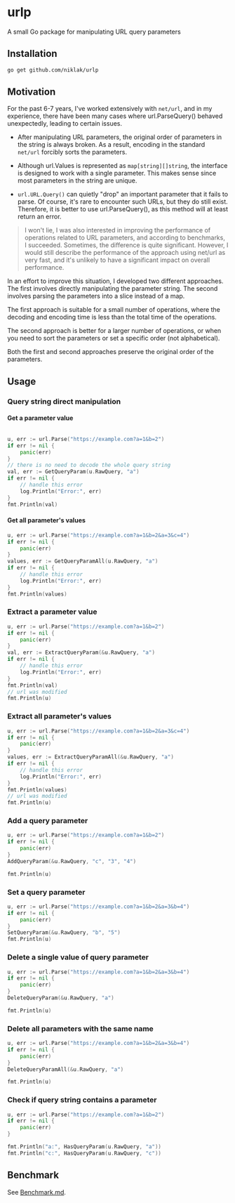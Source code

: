 # urlp
A small Go package for manipulating URL query parameters


## Installation

```bash
go get github.com/niklak/urlp
```


## Motivation

For the past 6-7 years, I've worked extensively with `net/url`, and in my experience, 
there have been many cases where url.ParseQuery() behaved unexpectedly, leading to certain issues.

- After manipulating URL parameters, the original order of parameters in the string is always broken.  As a result, encoding in the standard `net/url` forcibly sorts the parameters.

- Although url.Values is represented as `map[string][]string`, the interface is designed to work with a single parameter. This makes sense since most parameters in the string are unique.

- `url.URL.Query()` can quietly "drop" an important parameter that it fails to parse. Of course, it's rare to encounter such URLs, but they do still exist. Therefore, it is better to use url.ParseQuery(), as this method will at least return an error.


>I won't lie, I was also interested in improving the performance of operations related to URL parameters, and according to benchmarks, I succeeded. Sometimes, the difference is quite significant. However, I would still describe the performance of the approach using net/url as very fast, and it's unlikely to have a significant impact on overall performance.

In an effort to improve this situation, I developed two different approaches. The first involves directly manipulating the parameter string. The second involves parsing the parameters into a slice instead of a map.

The first approach is suitable for a small number of operations, where the decoding and encoding time is less than the total time of the operations.

The second approach is better for a larger number of operations, or when you need to sort the parameters or set a specific order (not alphabetical).

Both the first and second approaches preserve the original order of the parameters.


## Usage

### Query string direct manipulation

#### Get a parameter value

```go

u, err := url.Parse("https://example.com?a=1&b=2")
if err != nil {
    panic(err)
}
// there is no need to decode the whole query string
val, err := GetQueryParam(u.RawQuery, "a")
if err != nil {
    // handle this error
    log.Println("Error:", err)
}
fmt.Println(val)
```

#### Get all parameter's values

```go
u, err := url.Parse("https://example.com?a=1&b=2&a=3&c=4")
if err != nil {
    panic(err)
}
values, err := GetQueryParamAll(u.RawQuery, "a")
if err != nil {
    // handle this error
    log.Println("Error:", err)
}
fmt.Println(values)

```

### Extract a parameter value

```go
u, err := url.Parse("https://example.com?a=1&b=2")
if err != nil {
    panic(err)
}
val, err := ExtractQueryParam(&u.RawQuery, "a")
if err != nil {
    // handle this error
    log.Println("Error:", err)
}
fmt.Println(val)
// url was modified
fmt.Println(u)
```

### Extract all parameter's values

```go
u, err := url.Parse("https://example.com?a=1&b=2&a=3&c=4")
if err != nil {
    panic(err)
}
values, err := ExtractQueryParamAll(&u.RawQuery, "a")
if err != nil {
    // handle this error
    log.Println("Error:", err)
}
fmt.Println(values)
// url was modified
fmt.Println(u)
```

### Add a query parameter

```go
u, err := url.Parse("https://example.com?a=1&b=2")
if err != nil {
    panic(err)
}
AddQueryParam(&u.RawQuery, "c", "3", "4")

fmt.Println(u)
```

### Set a query parameter

```go
u, err := url.Parse("https://example.com?a=1&b=2&a=3&b=4")
if err != nil {
    panic(err)
}
SetQueryParam(&u.RawQuery, "b", "5")
fmt.Println(u)
```

### Delete a single value of query parameter

```go
u, err := url.Parse("https://example.com?a=1&b=2&a=3&b=4")
if err != nil {
    panic(err)
}
DeleteQueryParam(&u.RawQuery, "a")

fmt.Println(u)
```

### Delete all parameters with the same name

```go
u, err := url.Parse("https://example.com?a=1&b=2&a=3&b=4")
if err != nil {
    panic(err)
}
DeleteQueryParamAll(&u.RawQuery, "a")

fmt.Println(u)
```

### Check if query string contains a parameter

```go
u, err := url.Parse("https://example.com?a=1&b=2")
if err != nil {
    panic(err)
}

fmt.Println("a:", HasQueryParam(u.RawQuery, "a"))
fmt.Println("c:", HasQueryParam(u.RawQuery, "c"))
```


## Benchmark

See [Benchmark.md](./Benchmark.md).